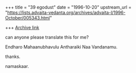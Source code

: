 +++
title = "39 egodust"
date = "1996-10-20"
upstream_url = "https://lists.advaita-vedanta.org/archives/advaita-l/1996-October/005343.html"

+++
[Archive link](https://lists.advaita-vedanta.org/archives/advaita-l/1996-October/005343.html)

can anyone please translate this for me?

Endharo Mahaanubhavulu Antharaiki Naa Vandanamu.

thanks.

namaskaar.

